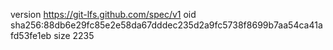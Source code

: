version https://git-lfs.github.com/spec/v1
oid sha256:88db6e29fc85e2e58da67dddec235d2a9fc5738f8699b7aa54ca41afd53fe1eb
size 2235
